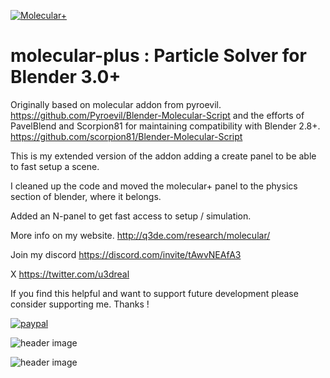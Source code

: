[![Molecular+](https://github.com/u3dreal/molecular-plus/actions/workflows/main.yml/badge.svg)](https://github.com/u3dreal/molecular-plus/actions/workflows/main.yml)
# molecular-plus : Particle Solver for Blender 3.0+

Originally based on molecular addon from pyroevil. https://github.com/Pyroevil/Blender-Molecular-Script
and the efforts of PavelBlend and Scorpion81 for maintaining compatibility with Blender 2.8+. https://github.com/scorpion81/Blender-Molecular-Script



This is my extended version of the addon adding a create panel to be able to fast setup a scene.

I cleaned up the code and moved the molecular+ panel to the physics section of blender, where it belongs.

Added an N-panel to get fast access to setup / simulation.

More info on my website. http://q3de.com/research/molecular/

Join my discord https://discord.com/invite/tAwvNEAfA3

X https://twitter.com/u3dreal

If you find this helpful and want to support future development please consider supporting me. Thanks !

[![paypal](https://www.paypalobjects.com/en_US/DK/i/btn/btn_donateCC_LG.gif)](https://www.paypal.com/cgi-bin/webscr?cmd=_s-xclick&hosted_button_id=J7W7MNCKVBYAA)

![header image](https://github.com/u3dreal/molecular-plus/blob/main/doc/molecular-plus2.jpg)

![header image](https://github.com/u3dreal/molecular-plus/blob/main/doc/molecular-plus.png)






